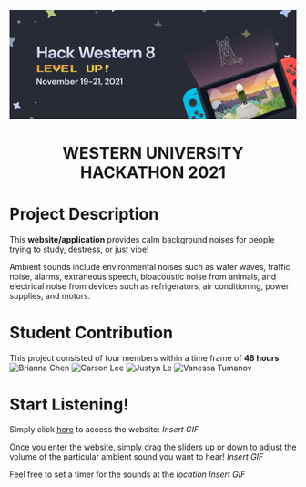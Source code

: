 ![Hackathon Logo](https://github.com/CarsonLeee/perfectstorm/blob/main/logo.jpg)
# <p align="center"> WESTERN UNIVERSITY HACKATHON 2021 </p>

# Project Description
This **website/application** provides calm background noises for people trying to study, destress, or just vibe! 

Ambient sounds include environmental noises such as water waves, traffic noise, alarms, extraneous speech, bioacoustic noise from animals, and electrical noise from devices such as refrigerators, air conditioning, power supplies, and motors.

# Student Contribution
This project consisted of four members within a time frame of **48 hours**:
![Brianna Chen](https://github.com/Brianna0510)
![Carson Lee](https://github.com/JustynLe)
![Justyn Le](https://github.com/CarsonLeee)
![Vanessa Tumanov](https://github.com/vanessatumanov)

# Start Listening!
Simply click [here](https://www.google.ca/) to access the website:
*Insert GIF*

Once you enter the website, simply drag the sliders up or down to adjust the volume of the particular ambient sound you want to hear!
*Insert GIF*

Feel free to set a timer for the sounds at the *location*
*Insert GIF*
